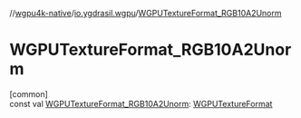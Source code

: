//[wgpu4k-native](../../index.md)/[io.ygdrasil.wgpu](index.md)/[WGPUTextureFormat_RGB10A2Unorm](-w-g-p-u-texture-format_-r-g-b10-a2-unorm.md)

# WGPUTextureFormat_RGB10A2Unorm

[common]\
const val [WGPUTextureFormat_RGB10A2Unorm](-w-g-p-u-texture-format_-r-g-b10-a2-unorm.md): [WGPUTextureFormat](-w-g-p-u-texture-format/index.md)
